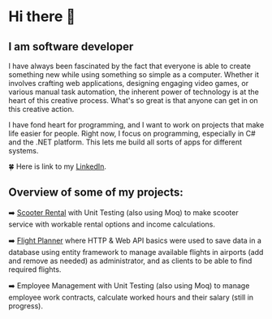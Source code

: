 # Hi there 👋
## I am software developer

I have always been fascinated by the fact that everyone is able to create something new while using something so simple as a computer. Whether it involves crafting web applications, designing engaging video games, or various manual task automation, the inherent power of technology is at the heart of this creative process. What's so great is that anyone can get in on this creative action.

I have fond heart for programming, and I want to work on projects that make life easier for people. Right now, I focus on programming, especially in C# and the .NET platform. This lets me build all sorts of apps for different systems.

:four_leaf_clover: Here is link to my [LinkedIn](https://www.linkedin.com/in/ligavilumsone/).

## Overview of some of my projects:

:arrow_right: [Scooter Rental](https://github.com/LigaV123/Scooter_Rental) with Unit Testing (also using Moq) to make scooter service with workable rental options and income calculations.

:arrow_right: [Flight Planner]() where HTTP & Web API basics were used to save data in a database using entity framework to manage available flights in airports (add and remove as needed) as administrator, and as clients to be able to find required flights.

:arrow_right: Employee Management with Unit Testing (also using Moq) to manage employee work contracts, calculate worked hours and their salary (still in progress).
